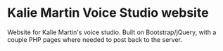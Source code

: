 # Kalie Martin Voice Studio website

Website for Kalie Martin's voice studio. Built on Bootstrap/jQuery, with a couple PHP pages where needed to post back to the server.
